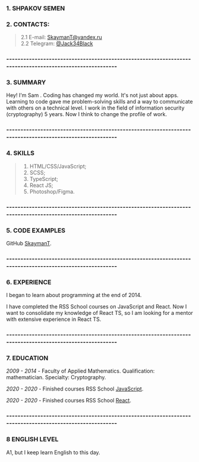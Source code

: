 ### 1. SHPAKOV SEMEN

### 2. CONTACTS:

> 2.1 E-mail: [SkaymanT@yandex.ru](mailto:SkaymanT@yandex.ru)  
>  2.2 Telegram: [@Jack34Black](https://t.me/Jack34Black)

### --------------------------------------------------------------------------------------------------------

### 3. SUMMARY

Hey! I'm Sam . Coding has changed my world. It's not just about apps. Learning to code gave me problem-solving skills and a way to communicate with others on a technical level.
I work in the field of information security (cryptography) 5 years. Now I think to change the profile of work.

### --------------------------------------------------------------------------------------------------------

### 4. SKILLS

> 1. HTML/CSS/JavaScript;
> 2. SCSS;
> 3. TypeScript;
> 4. React JS;
> 5. Photoshop/Figma.

### --------------------------------------------------------------------------------------------------------

### 5. CODE EXAMPLES

GitHub [SkaymanT](https://github.com/SkaymanT).

### --------------------------------------------------------------------------------------------------------

### 6. EXPERIENCE

I began to learn about programming at the end of 2014.

I have completed the RSS School courses on JavaScript and React. Now I want to consolidate my knowledge of React TS, so I am looking for a mentor with extensive experience in React TS.

### --------------------------------------------------------------------------------------------------------

### 7. EDUCATION

_2009 - 2014_ - Faculty of Applied Mathematics. Qualification: mathematician. Specialty: Cryptography.

_2020 - 2020_ - Finished courses RSS School [JavaScript](https://app.rs.school/certificate/ylukmrad).

_2020 - 2020_ - Finished courses RSS School [React](https://app.rs.school/certificate/3q2v8m87).
### --------------------------------------------------------------------------------------------------------

### 8 ENGLISH LEVEL

A1, but I keep learn English to this day.
